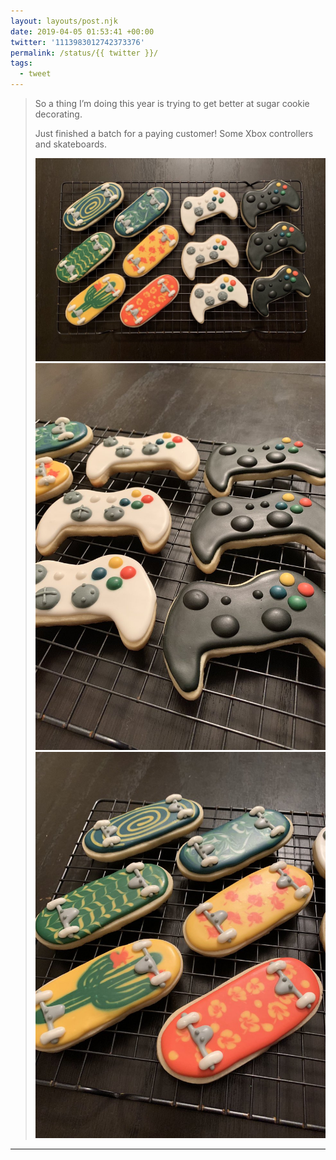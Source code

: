 ```yaml
---
layout: layouts/post.njk
date: 2019-04-05 01:53:41 +00:00
twitter: '1113983012742373376'
permalink: /status/{{ twitter }}/
tags: 
  - tweet
---
```


> So a thing I’m doing this year is trying to get better at sugar cookie decorating.
> 
> Just finished a batch for a paying customer! Some Xbox controllers and skateboards. 
> 
> ![Sugar cookies decorated with colored icing: Xbox game controllers and skateboards with patterned decks.](/img/1113983012742373376-D3Wpo8tU8AAQhWh.jpg)
> ![Closeup of sugar cookies decorated like xbox controllers.](/img/1113983012742373376-D3Wpo8vUwAA5W7n.jpg)
> ![Closeup of sugar cookies decorated like skateboards with patterned decks.](/img/1113983012742373376-D3Wpo8uU0AAfvCz.jpg)

---
